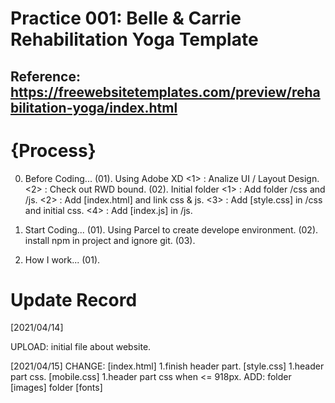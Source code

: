 # Practice 001: Belle & Carrie Rehabilitation Yoga Template

## Reference: https://freewebsitetemplates.com/preview/rehabilitation-yoga/index.html

# {Process}

00. Before Coding...
    (01). Using Adobe XD
        <1> : Analize UI / Layout Design. 
        <2> : Check out RWD bound.
    (02). Initial folder
        <1> : Add folder /css and /js.
        <2> : Add [index.html] and link css & js.
        <3> : Add [style.css] in /css and initial css.
        <4> : Add [index.js] in /js.

01. Start Coding...
    (01). Using Parcel to create develope environment.
    (02). install npm in project and ignore git.
    (03). 

02. How I work...
    (01). 

# Update Record

[2021/04/14]

UPLOAD:
initial file about website.

[2021/04/15]
CHANGE:
[index.html]
    1.finish header part.
[style.css]
    1.header part css.
[mobile.css]
    1.header part css when <= 918px.
ADD:
folder [images]
folder [fonts]
